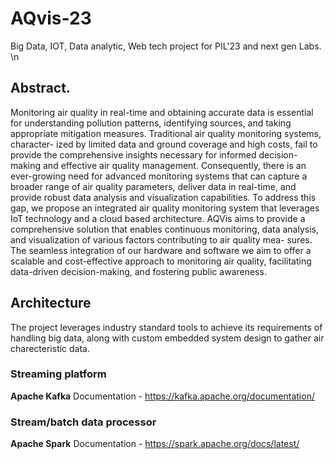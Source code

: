 # AQvis-23
Big Data, IOT, Data analytic, Web tech project for PIL'23 and next gen Labs.
\n
## Abstract.

Monitoring air quality in real-time and obtaining accurate data is essential for understanding pollution patterns, identifying sources, and taking appropriate mitigation measures. Traditional air quality monitoring systems, character- ized by limited data and ground coverage and high costs, fail to provide the comprehensive insights necessary for informed decision-making and effective air quality management. Consequently, there is an ever-growing need for advanced monitoring systems that can capture a broader range of air quality parameters, deliver data in real-time, and provide robust data analysis and visualization capabilities.
To address this gap, we propose an integrated air quality monitoring system that leverages IoT technology and a cloud based architecture. AQVis aims to provide a comprehensive solution that enables continuous monitoring, data analysis, and visualization of various factors contributing to air quality mea- sures. The seamless integration of our hardware and software we aim to offer a scalable and cost-effective approach to monitoring air quality, facilitating data-driven decision-making, and fostering public awareness.

## Architecture

The project leverages industry standard tools to achieve its requirements of handling big data, along with custom embedded system design to gather air charecteristic data.

### Streaming platform

**Apache Kafka** 
Documentation - https://kafka.apache.org/documentation/

### Stream/batch data processor

**Apache Spark**
Documentation - https://spark.apache.org/docs/latest/
